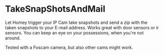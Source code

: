 # TakeSnapShotsAndMail

Let Homey trigger your IP Cam take snapshots and send a zip with the taken snapshots to your E-mail address.
Works great with door sensors or ir sensors. You can keep an eye on your possessions, when you're not around.

Tested with a Foscam camera, but also other cams might work.
